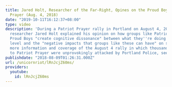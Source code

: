 ```yaml
---
title: Jared Holt, Researcher of the Far-Right, Opines on the Proud Boys & Patriot
  Prayer (Aug. 4, 2018)
date: "2019-10-11T16:12:37+08:00"
type: video
description: 'During a Patriot Prayer rally in Portland on August 4, 2018, far-right
  researcher Jared Holt explained his opinion on how groups like Patriot Prayer and
  Proud Boys "create cognitive dissonance" between what they''re doing on an individual
  level and the "negative impacts that groups like these can have" on society. Fore
  more information and coverage of the August 4 rally in which thousands of counter-protesters
  to Patriot Prayer were unprovokingly attacked by Portland Police, see here: https://www.unicornriot.ninja/2018/portland-police-attack-antifascists-defend-outnumbered-hate-rally/'
publishdate: "2018-08-09T01:26:31.000Z"
url: /unicornriot/lRnJcjZ60ms/
providers:
  youtube:
    id: lRnJcjZ60ms
---
```

